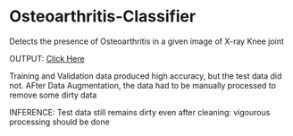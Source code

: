 # Osteoarthritis-Classifier
Detects the presence of Osteoarthritis in a given image of X-ray Knee joint

OUTPUT: <a href="https://sanjay-906-osteoarthritis-classifier-interface-yucbt6.streamlit.app/" target="_blank">Click Here</a>


Training and Validation data produced high accuracy, but the test data did not.
AFter Data Augmentation, the data had to be manually processed to remove some dirty data


INFERENCE:
Test data still remains dirty even after cleaning: vigourous processing should be done
